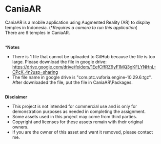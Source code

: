 # CaniaAR
CaniaAR is a mobile application using Augmented Reality (AR) to display temples in Indonesia. (**Requires a camera to run this application*)<br>
There are 6 temples in CaniaAR.<br><br>

***Notes**
- There is 1 file that cannot be uploaded to GitHub because the file is too large. Please download the file in google drive: https://drive.google.com/drive/folders/1EefCffRZ9yF1MQ3gKFLYNHnL-CPcK_4n?usp=sharing
- The file name in google drive is "com.ptc.vuforia.engine-10.29.6.tgz". After downloaded the file, put the file in CaniaAR\Packages.<br><br>

**Disclaimer**
- This project is not intended for commercial use and is only for demonstration purposes as needed in completing the assignment.<br>
- Some assets used in this project may come from third parties.<br>
- Copyright and licenses for these assets remain with their original owners.<br>
- If you are the owner of this asset and want it removed, please contact me.
